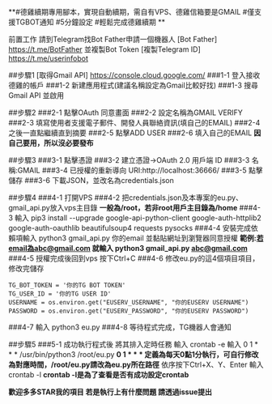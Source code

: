 **#德雞續期專用腳本，實現自動續期，需自有VPS、德雞信箱要是GMAIL
#僅支援TGBOT通知
#5分鐘設定
#輕鬆完成德雞續期
**

前置工作
請到Telegram找Bot Father申請一個機器人 [Bot Father] https://t.me/BotFather 並複製Bot Token
[複製Telegram ID] https://t.me/userinfobot

##步驟1
[取得Gmail API] https://console.cloud.google.com/
###1-1 登入接收德雞的帳戶
###1-2 新建應用程式(建議名稱設定為Gmail比較好找)
###1-3 搜尋 Gmail API 並啟用

##步驟2
###2-1 點擊OAuth 同意畫面
###2-2 設定名稱為GMAIL VERIFY
###2-3 填寫使用者支援電子郵件、開發人員聯絡資訊(填自己的EMAIL)
###2-4 之後一直點繼續直到摘要
###2-5 點擊ADD USER
###2-6 填入自己的EMAIL
**因自己要用，所以沒必要發布**

##步驟3
###3-1 點擊憑證
###3-2 建立憑證→OAuth 2.0 用戶端 ID
###3-3 名稱:GMAIL
###3-4 已授權的重新導向 URI:http://localhost:36666/
###3-5 點擊儲存
###3-6 下載JSON，並改名為credentials.json

##步驟4
###4-1 打開VPS
###4-2 把credentials.json及本專案的eu.py、gmail_api.py放入vps主目錄
**一般為/root，若非root用戶主目錄為/home**
###4-3 輸入 pip3 install --upgrade google-api-python-client google-auth-httplib2 google-auth-oauthlib beautifulsoup4 requests pysocks
###4-4 安裝完成依賴項輸入 python3 gmail_api.py 你的email 並黏貼網址到瀏覽器同意授權
**範例:若email為abc@gmail.com  就輸入 python3 gmail_api.py abc@gmail.com**
###4-5 授權完成後回到vps 按下Ctrl+C
###4-6 修改eu.py的這4個項目項目，修改完儲存

    TG_BOT_TOKEN = '你的TG BOT TOKEN'
    TG_USER_ID = '你的TG USER ID'
    USERNAME = os.environ.get("EUSERV_USERNAME", "你的EUSERV USERNAME")  
    PASSWORD = os.environ.get("EUSERV_PASSWORD", "你的EUSERV PASSWORD") 

###4-7 輸入 python3 eu.py
###4-8 等待程式完成，TG機器人會通知

##步驟5
###5-1 成功執行程式後 將其排入定時任務
輸入 crontab -e
輸入 0 1 * * * /usr/bin/python3 /root/eu.py
**0 1 * * * 定義為每天0點1分執行，可自行修改為對應時間，/root/eu.py請改為eu.py所在路徑**
依序按下Ctrl+X、Y、Enter
輸入 crontab -l
**crontab -l是為了查看是否有成功設定crontab**

**歡迎多多STAR我的項目
若是執行上有什麼問題
請透過issue提出**
